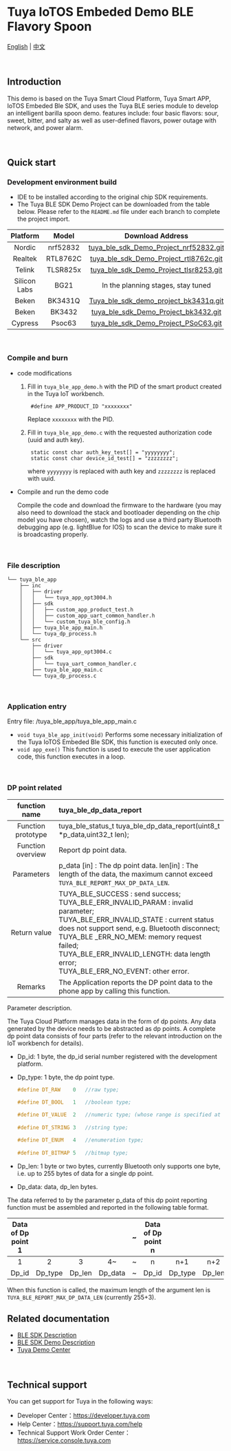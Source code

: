 # Tuya IoTOS Embeded Demo BLE Flavory Spoon

[English](./README.md) | [中文](./README_zh.md) 

<br>

## Introduction 

This demo is based on the Tuya Smart Cloud Platform, Tuya  Smart APP, IoTOS Embeded Ble SDK, and uses the Tuya BLE series module to develop an intelligent barilla  spoon demo. features include: four basic flavors: sour, sweet, bitter, and salty as well as user-defined flavors, power outage with network, and power alarm.

<br>


## Quick start 

### Development environment build 

- IDE to be installed according to the original chip SDK requirements.
- The Tuya BLE SDK Demo Project can be downloaded from the table below. Please refer to the `README.md` file under each branch to complete the project import.

|   Platform   |  Model   |                       Download Address                       |
| :----------: | :------: | :----------------------------------------------------------: |
|    Nordic    | nrf52832 | [tuya_ble_sdk_Demo_Project_nrf52832.git](https://github.com/TuyaInc/tuya_ble_sdk_Demo_Project_nrf52832.git) |
|   Realtek    | RTL8762C | [tuya_ble_sdk_Demo_Project_rtl8762c.git](https://github.com/TuyaInc/tuya_ble_sdk_Demo_Project_rtl8762c.git) |
|    Telink    | TLSR825x | [tuya_ble_sdk_Demo_Project_tlsr8253.git](https://github.com/TuyaInc/tuya_ble_sdk_Demo_Project_tlsr8253.git) |
| Silicon Labs |   BG21   |              In the planning stages, stay tuned              |
|    Beken     | BK3431Q  | [Tuya_ble_sdk_demo_project_bk3431q.git](https://github.com/TuyaInc/Tuya_ble_sdk_demo_project_bk3431q.git) |
|    Beken     |  BK3432  | [ tuya_ble_sdk_Demo_Project_bk3432.git](https://github.com/TuyaInc/tuya_ble_sdk_Demo_Project_bk3432.git) |
|   Cypress    |  Psoc63  | [tuya_ble_sdk_Demo_Project_PSoC63.git](https://github.com/TuyaInc/tuya_ble_sdk_Demo_Project_PSoC63.git) |

<br>

### Compile and burn

- code modifications

  1. Fill in `tuya_ble_app_demo.h` with the PID of the smart product created in the Tuya IoT workbench.

     ```
      #define APP_PRODUCT_ID "xxxxxxxx"
     ```
  
     Replace `xxxxxxxx` with the PID.

  2. Fill in `tuya_ble_app_demo.c` with the requested authorization code (uuid and auth key).

     ```
      static const char auth_key_test[] = "yyyyyyyy";
      static const char device_id_test[] = "zzzzzzzz";
     ```
  
     where `yyyyyyyy` is replaced with auth key and `zzzzzzzz` is replaced with uuid.

- Compile and run the demo code

  Compile the code and download the firmware to the hardware (you may also need to download the stack and bootloader depending on the chip model you have chosen), watch the logs and use a third party Bluetooth debugging app (e.g. lightBlue for IOS) to scan the device to make sure it is broadcasting properly.

<br>

### File description 

```shell
└── tuya_ble_app
    ├── inc
    │   ├── driver
    │   │   └── tuya_app_opt3004.h
    │   ├── sdk
    │   │   ├── custom_app_product_test.h
    │   │   ├── custom_app_uart_common_handler.h
    │   │   └── custom_tuya_ble_config.h
    │   ├── tuya_ble_app_main.h
    │   └── tuya_dp_process.h
    └── src
        ├── driver
        │   └── tuya_app_opt3004.c
        ├── sdk
        │   └── tuya_uart_common_handler.c
        ├── tuya_ble_app_main.c
        └── tuya_dp_process.c
```

<br>

### Application entry

Entry file: /tuya_ble_app/tuya_ble_app_main.c

- `void tuya_ble_app_init(void)` Performs some necessary initialization of the Tuya IoTOS Embeded Ble SDK, this function is executed only once.
- `void app_exe()` This function is used to execute the user application code, this function executes in a loop.

<br>

### DP point related

|   function name    | tuya_ble_dp_data_report                                      |
| :----------------: | :----------------------------------------------------------- |
| Function prototype | tuya_ble_status_t tuya_ble_dp_data_report(uint8_t *p_data,uint32_t len); |
| Function overview  | Report dp point data.                                        |
|     Parameters     | p_data [in] : The dp point data. len[in] : The length of the data, the maximum cannot exceed `TUYA_BLE_REPORT_MAX_DP_DATA_LEN`. |
|    Return value    | TUYA_BLE_SUCCESS : send success;<br/>TUYA_BLE_ERR_INVALID_PARAM : invalid parameter;<br/>TUYA_BLE_ERR_INVALID_STATE : current status does not support send, e.g. Bluetooth disconnect;<br/>TUYA_BLE _ERR_NO_MEM: memory request failed;<br/>TUYA_BLE_ERR_INVALID_LENGTH: data length error;<br/>TUYA_BLE_ERR_NO_EVENT: other error. |
|      Remarks       | The Application reports the DP point data to the phone app by calling this function. |

Parameter description.

The Tuya Cloud Platform manages data in the form of dp points. Any data generated by the device needs to be abstracted as dp points. A complete dp point data consists of four parts (refer to the relevant introduction on the IoT workbench for details).

- Dp_id: 1 byte, the dp_id serial number registered with the development platform.

- Dp_type: 1 byte, the dp point type.
     ```c
     #define DT_RAW    0   //raw type;
     
     #define DT_BOOL   1   //boolean type;
      
     #define DT_VALUE  2   //numeric type; (whose range is specified at the time of iot platform registration)
      
     #define DT_STRING 3   //string type;
     
     #define DT_ENUM   4   //enumeration type;
      
     #define DT_BITMAP 5   //bitmap type;
     ```

- Dp_len: 1 byte or two bytes, currently Bluetooth only supports one byte, i.e. up to 255 bytes of data for a single dp point.

- Dp_data: data, dp_len bytes.

The data referred to by the parameter p_data of this dp point reporting function must be assembled and reported in the following table format.

| Data of Dp point 1 |         |        |         |  ~   | Data of Dp point n |         |        |         |
| :----------------: | :-----: | :----: | :-----: | :--: | :----------------: | :-----: | :----: | :-----: |
|         1          |    2    |   3    |   4~    |  ~   |         n          |   n+1   |  n+2   |  n+3~   |
|       Dp_id        | Dp_type | Dp_len | Dp_data |  ~   |       Dp_id        | Dp_type | Dp_len | Dp_data |

When this function is called, the maximum length of the argument len is `TUYA_BLE_REPORT_MAX_DP_DATA_LEN` (currently 255+3).

## Related documentation 

+ [BLE SDK Description](https://developer.tuya.com/cn/docs/iot/device-development/embedded-software-development/module-sdk-development-access/ble-chip-sdk/tuya-ble-sdk-user-guide?id=K9h5zc4e5djd9#title-17-tuya%20ble%20sdk%20callback%20event%20%E4%BB%8B%E7%BB%8D) 
+ [BLE SDK Demo Description](https://developer.tuya.com/cn/docs/iot/device-development/embedded-software-development/module-sdk-development-access/ble-chip-sdk/tuya-ble-sdk-demo-instruction-manual?id=K9gq09szmvy2o) 
+ [Tuya Demo Center](https://developer.tuya.com/demo)  

<br>

## Technical support 

You can get support for Tuya in the following ways:

+ Developer Center：https://developer.tuya.com
+ Help Center：https://support.tuya.com/help
+ Technical Support Work Order Center：https://service.console.tuya.com 

<br>
